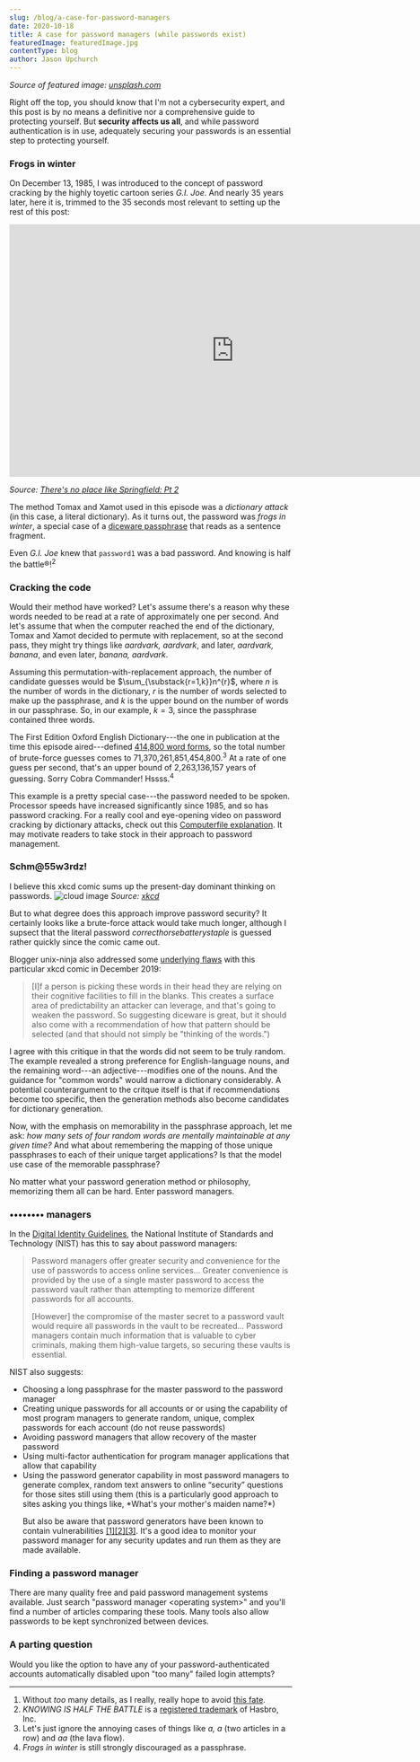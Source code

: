```yaml
---
slug: /blog/a-case-for-password-managers
date: 2020-10-18
title: A case for password managers (while passwords exist)
featuredImage: featuredImage.jpg
contentType: blog
author: Jason Upchurch
---
```

*Source of featured image: [unsplash.com](https://unsplash.com/photos/I_pOqP6kCOI)*

Right off the top, you should know that I'm not a cybersecurity expert, and this post is by no means a definitive nor a comprehensive guide to protecting yourself. But **security affects us all**, and while password authentication is in use, adequately securing your passwords is an essential step to protecting yourself.

### Frogs in winter
On December 13, 1985, I was introduced to the concept of password cracking by the highly toyetic cartoon series *G.I. Joe*. And nearly 35 years later, here it is, trimmed to the 35 seconds most relevant to setting up the rest of this post:
<iframe width="800" height="450" src="https://www.youtube.com/embed/GZB_VKM7Zpo?start=687&end=719" frameborder="0" allow="accelerometer; autoplay; clipboard-write; encrypted-media; gyroscope; picture-in-picture" allowfullscreen></iframe>

*Source: [There's no place like Springfield: Pt 2](https://www.youtube.com/watch?v=GZB_VKM7Zpo)*

The method Tomax and Xamot used in this episode was a _dictionary attack_ (in this case, a literal dictionary). As it turns out, the password was *frogs in winter*, a special case of a [diceware passphrase](https://en.wikipedia.org/wiki/Diceware) that reads as a sentence fragment.

Even *G.I. Joe* knew that `password1` was a bad password. And knowing is half the battle&reg;!<sup>2</sup>

### Cracking the code
Would their method have worked?   Let's assume there's a reason why these words needed to be read at a rate of approximately one per second. And let's assume that when the computer reached the end of the dictionary, Tomax and Xamot decided to permute with replacement, so at the second pass, they might try things like *aardvark, aardvark*, and later, *aardvark, banana*, and even later, *banana, aardvark*.

Assuming this permutation-with-replacement approach, the number of candidate guesses would be $\sum_{\substack{r=1,k}}n^{r}$, where $n$ is the number of words in the dictionary, $r$ is the number of words selected to make up the passphrase, and $k$ is the upper bound on the number of words in our passphrase. So, in our example, $k=3$, since the passphrase contained three words.

The First Edition Oxford English Dictionary---the one in publication at the time this episode aired---defined [414,800 word forms](https://public.oed.com/history/oed-editions/), so the total number of brute-force guesses comes to 71,370,261,851,454,800.<sup>3</sup> At a rate of one guess per second, that's an upper bound of 2,263,136,157 years of guessing. Sorry Cobra Commander! Hssss.<sup>4</sup>

This example is a pretty special case---the password needed to be spoken. Processor speeds have increased significantly since 1985, and so has password cracking. For a really cool and eye-opening video on password cracking by dictionary attacks, check out this [Computerfile explanation](https://www.youtube.com/watch?v=7U-RbOKanYs). It may motivate readers to take stock in their approach to password management.

### Schm@55w3rdz!
I believe this xkcd comic sums up the present-day dominant thinking on passwords.
![cloud image](https://imgs.xkcd.com/comics/password_strength.png )
*Source: [xkcd](https://xkcd.com/936/)*

But to what degree does this approach improve password security? It certainly looks like a brute-force attack would take much longer, although I supsect that the literal password *correcthorsebatterystaple* is guessed rather quickly since the comic came out.

Blogger unix-ninja also addressed some [underlying flaws](https://www.unix-ninja.com/p/your_xkcd_passwords_are_pwned) with this particular xkcd comic in December 2019:

>[I]f a person is picking these words in their head they are relying on their cognitive facilities to fill in the blanks. This creates a surface area of predictability an attacker can leverage, and that's going to weaken the password. So suggesting diceware is great, but it should also come with a recommendation of how that pattern should be selected (and that should not simply be "thinking of the words.")

I agree with this critique in that the words did not seem to be truly random. The example revealed a strong preference for English-language nouns, and the remaining word---an adjective---modifies one of the nouns. And the guidance for "common words" would narrow a dictionary considerably. A potential counterargument to the critque itself is that if recommendations become too specific, then the generation methods also become candidates for dictionary generation. 

Now, with the emphasis on memorability in the passphrase approach, let me ask: *how many sets of four random words are mentally maintainable at any given time?* And what about remembering the mapping of those unique passphrases to each of their unique target applications? Is that the model use case of the memorable passphrase?

No matter what your password generation method or philosophy, memorizing them all can be hard. Enter password managers.

### &bull;&bull;&bull;&bull;&bull;&bull;&bull;&bull; managers

In the [Digital Identity Guidelines](https://pages.nist.gov/800-63-FAQ/#q-b12), the National Institute of Standards and Technology (NIST) has this to say about password managers:

>Password managers offer greater security and convenience for the use of passwords to access online services... Greater convenience is provided by the use of a single master password to access the password vault rather than attempting to memorize different passwords for all accounts.
>
>[However] the compromise of the master secret to a password vault would require all passwords in the vault to be recreated... Password managers contain much information that is valuable to cyber criminals, making them high-value targets, so securing these vaults is essential.

NIST also suggests:
<ul>
<li>Choosing a long passphrase for the master password to the password manager</li>
<li>Creating unique passwords for all accounts or or using the capability of most program managers to generate random, unique, complex passwords for each account (do not reuse passwords)</li>
<li>Avoiding password managers that allow recovery of the master password</li>
<li>Using multi-factor authentication for program manager applications that allow that capability</li>
<li>Using the password generator capability in most password managers to generate complex, random text answers to online “security” questions for those sites still using them (this is a particularly good approach to sites asking you things like, *What's your mother's maiden name?*)</li>

But also be aware that password generators have been known to contain vulnerabilities [\[1\]](https://github.com/IJHack/QtPass/issues/338)[\[2\]](https://github.com/passbolt/passbolt_help/blob/b19064ea45a0fadc0eae4804c4acbf9db007c6f4/_includes/releases/v205.md)[\[3\]](https://www.cvedetails.com/cve/CVE-2013-4442/). It's a good idea to monitor your password manager for any security updates and run them as they are made available.
</ul>

### Finding a password manager

There are many quality free and paid password management systems available. Just search "password manager \<operating system\>" and you'll find a number of articles comparing these tools. Many tools also allow passwords to be kept synchronized between devices.

### A parting question
Would you like the option to have any of your password-authenticated accounts automatically disabled upon "too many" failed login attempts? 

---
1. Without *too* many details, as I really, really hope to avoid [this fate](https://www.wired.com/2010/05/lifelock-identity-theft/).
2. _KNOWING IS HALF THE BATTLE_ is a [registered trademark](https://uspto.report/TM/87364420) of Hasbro, Inc.
3. Let's just ignore the annoying cases of things like *a, a* (two articles in a row) and *aa* (the lava flow).
4. *Frogs in winter* is still strongly discouraged as a passphrase.